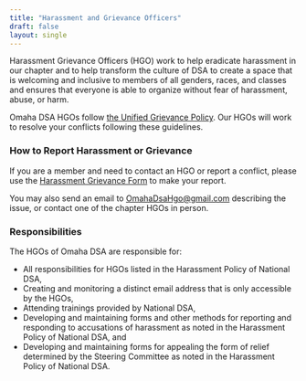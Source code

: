```yaml
---
title: "Harassment and Grievance Officers"
draft: false
layout: single
---
```


Harassment Grievance Officers (HGO) work to help eradicate harassment in our chapter and to help transform the culture of DSA to create a space that is welcoming and inclusive to members of all genders, races, and classes and ensures that everyone is able to organize without fear of harassment, abuse, or harm.

Omaha DSA HGOs follow [the Unified Grievance Policy](https://docs.google.com/document/u/3/d/e/2PACX-1vQDWES0fFuHwAeXvVuD3guK1wSeR9i_Xs5cRIqZ2Fv_ppKeXfyb2u7N_RLpjgPAtQ7alRk8UbKPkLdR/pub). Our HGOs will work to resolve your conflicts following these guidelines.

### How to Report Harassment or Grievance

If you are a member and need to contact an HGO or report a conflict, please use the [Harassment Grievance Form](https://docs.google.com/forms/d/e/1FAIpQLSf3sr41rT7DRZcEXvAaP8mEbmuy45LssmBCcvfaMM1_Tx_L1A/viewform) to make your report.

You may also send an email to [OmahaDsaHgo@gmail.com](mailto:OmahaDsaHgo@gmail.com) describing the issue, or contact one of the chapter HGOs in person.

### Responsibilities

The HGOs of Omaha DSA are responsible for:

- All responsibilities for HGOs listed in the Harassment Policy of National DSA,
- Creating and monitoring a distinct email address that is only accessible by the HGOs,
- Attending trainings provided by National DSA,
- Developing and maintaining forms and other methods for reporting and responding to accusations of harassment as noted in the Harassment Policy of National DSA, and
- Developing and maintaining forms for appealing the form of relief determined by the Steering Committee as noted in the Harassment Policy of National DSA.

